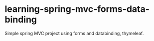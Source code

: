 # learning-spring-mvc-forms-data-binding
Simple spring MVC project using forms and databinding, thymeleaf.
